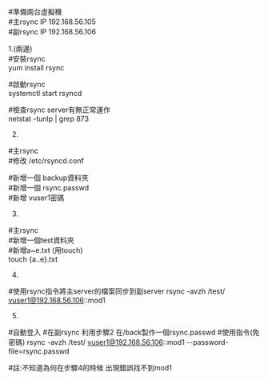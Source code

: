 #準備兩台虛擬機  
#主rsync IP 192.168.56.105  
#副rsync IP 192.168.56.106  

1.(兩邊)  
#安裝rsync  
yum install rsync  

#啟動rsync  
systemctl start rsyncd  

#檢查rsync server有無正常運作  
netstat -tunlp | grep 873  

2.  
#主rsync  
#修改 /etc/rsyncd.conf  


#新增一個 backup資料夾  
#新增一個 rsync.passwd  
#新增 vuser1密碼  



3.  
#主rsync  
#新增一個test資料夾  
#新增a~e.txt (用touch)  
touch {a..e}.txt  



4.
#使用rsync指令將主server的檔案同步到副server
rsync -avzh /test/ vuser1@192.168.56.106::mod1



5.
#自動登入
#在副rsync 利用步驟2 在/back製作一個rsync.passwd
#使用指令(免密碼)
rsync -avzh /test/ vuser1@192.168.56.106::mod1 --password-file=rsync.passwd


#註:不知道為何在步驟4的時候 出現錯誤找不到mod1
